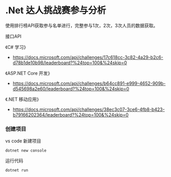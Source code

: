 # .Net 达人挑战赛参与分析

使用排行榜API获取参与名单进行，完整参与1次，2次，3次人员的数据获取。

接口API

《C# 学习》

-  https://docs.microsoft.com/api/challenges/17c618cc-3c82-4a29-b2c6-d78b1de10b98/leaderboard?%24top=100&%24skip=0

《ASP.NET Core 开发》

- https://docs.microsoft.com/api/challenges/b64cc891-e999-4652-909b-d545698a2e60/leaderboard?%24top=100&%24skip=0

《.NET 移动应用》

- https://docs.microsoft.com/api/challenges/38ec3c07-3ce6-4fb8-b423-b79166202364/leaderboard?%24top=100&%24skip=0


### 创建项目

vs code 新建项目

```dotnetcli
dotnet new console
```

运行代码

```dotnetcli
dotnet run
```